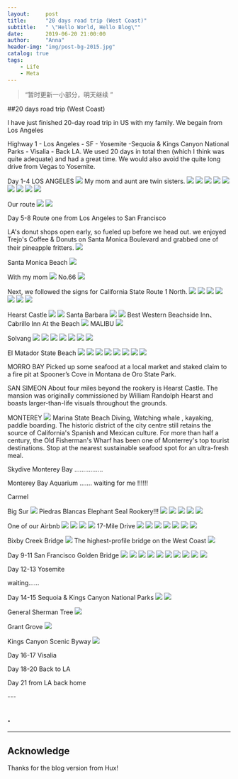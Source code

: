 ```yaml
---
layout:     post
title:      "20 days road trip (West Coast)"
subtitle:   " \"Hello World, Hello Blog\""
date:       2019-06-20 21:00:00
author:     "Anna"
header-img: "img/post-bg-2015.jpg"
catalog: true
tags:
    - Life
    - Meta
---
```


> “暂时更新一小部分，明天继续 ”


##20 days road trip (West Coast)

I have just finished 20-day road trip in US with my family. We begain from Los Angeles

Highway 1 - Los Angeles - SF - Yosemite -Sequoia & Kings Canyon National Parks - Visalia - Back LA. We used 20 days in total then (which I think was quite adequate) and had a great time.
 We would also avoid the quite long drive from Vegas to Yosemite.




Day 1-4 LOS ANGELES
![](/img/ca/20.png)
My mom and aunt are twin sisters.
![](/img/ca/29.png)
![](/img/ca/28.png)
![](/img/ca/21.png)
![](/img/ca/22.png)
![](/img/ca/23.png)
![](/img/ca/24.png)
![](/img/ca/25.png)
![](/img/ca/26.png)
![](/img/ca/27.png)


Our route
![](/img/ca/1.jpg)
![](/img/ca/18.png)


Day 5-8 Route one from Los Angeles to San Francisco

LA's donut shops open early, so fueled up before we head out. we enjoyed Trejo's Coffee & Donuts on Santa Monica Boulevard and grabbed one of their pineapple fritters.
![](/img/ca/2.png)

Santa Monica Beach
![](/img/ca/3.png)

With my mom
![](/img/ca/1.png)
No.66
![](/img/ca/52.png)

Next, we followed the signs for California State Route 1 North.
![](/img/ca/53.png)
![](/img/ca/54.png)
![](/img/ca/55.png)
![](/img/ca/56.png)
![](/img/ca/57.png)
![](/img/ca/58.png)
![](/img/ca/62.png)

Hearst Castle
![](/img/ca/61.png)
![](/img/ca/51.png)
Santa Barbara 
![](/img/ca/59.png)
![](/img/ca/60.png)
Best Western Beachside Inn、Cabrillo Inn At the Beach
![](/img/ca/58.png)
MALIBU
![](/img/4.jpg)

Solvang
![](/img/ca/70.png)
![](/img/ca/71.png)
![](/img/ca/72.png)
![](/img/ca/73.png)
![](/img/ca/74.png)
![](/img/ca/75.png)
![](/img/ca/76.png)

EI Matador State Beach
![](/img/ca/80.png)
![](/img/ca/81.png)
![](/img/ca/82.png)
![](/img/ca/83.png)
![](/img/ca/84.png)
![](/img/ca/85.png)
![](/img/ca/86.png)
![](/img/ca/87.png)

MORRO BAY
Picked up some seafood at a local market and staked claim to a fire pit at Spooner’s Cove in Montana de Oro State Park.

SAN SIMEON
About four miles beyond the rookery is Hearst Castle. The mansion was originally commissioned by William Randolph Hearst and boasts larger-than-life visuals throughout the grounds.  

MONTEREY
![](/img/ca/77.png)
Marina State Beach
Diving, Watching whale , kayaking, paddle boarding.
The historic district of the city centre still retains the source of California's Spanish and Mexican culture. For more than half a century, the Old Fisherman's Wharf has been one of Monterrey's top tourist destinations.
Stop at the nearest sustainable seafood spot for an ultra-fresh meal.

Skydive Monterey Bay
................

Monterey Bay Aquarium
.......
waiting for me  !!!!!!

Carmel


Big Sur
![](/img/ca/5.png)
Piedras Blancas Elephant Seal Rookery!!!
![](/img/ca/6.png)
![](/img/ca/7.png)
![](/img/ca/8.png)
![](/img/ca/9.png)
![](/img/ca/10.png)

One of our Airbnb
![](/img/ca/46.png)
![](/img/ca/47.png)
![](/img/ca/48.png)
![](/img/ca/49.png)
17-Mile Drive
![](/img/ca/11.png)
![](/img/ca/12.png)
![](/img/ca/13.png)
![](/img/ca/14.png)
![](/img/ca/15.png)
![](/img/ca/16.png)
![](/img/ca/17.png)

Bixby Creek Bridge
![](/img/ca/45.png)
The highest-profile bridge on the West Coast
![](/img/ca/49.png)

Day 9-11 San Francisco
Golden Bridge
![](/img/ca/30.png)
![](/img/ca/31.png)
![](/img/ca/32.png)
![](/img/ca/33.png)
![](/img/ca/34.png)
![](/img/ca/35.png)
![](/img/ca/36.png)
![](/img/ca/37.png)
![](/img/ca/38.png)
![](/img/ca/39.png)



Day 12-13 Yosemite

waiting......

Day 14-15 Sequoia & Kings Canyon National Parks
![](/img/ca/40.png)
![](/img/ca/41.png)

General Sherman Tree
![](/img/ca/42.png)

Grant Grove
![](/img/ca/43.png)

Kings Canyon Scenic Byway
![](/img/ca/44.png)

Day 16-17 Visalia

Day 18-20 Back to LA

Day 21 from LA back home

<p id = "build"></p>
---

## .


---




## Acknowledge

Thanks for the blog version from Hux!


